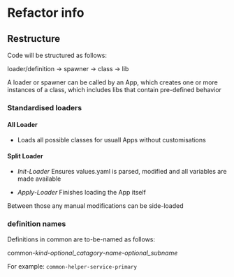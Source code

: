 # Refactor info

## Restructure

Code will be structured as follows:

loader/definition -> spawner -> class -> lib

A loader or spawner can be called by an App, which creates one or more instances of a class, which includes libs that contain pre-defined behavior

### Standardised loaders

#### All Loader

- Loads all possible classes for usuall Apps without customisations


#### Split Loader

- *Init-Loader* Ensures values.yaml is parsed, modified and all variables are made available

- *Apply-Loader* Finishes loading the App itself

Between those any manual modifications can be side-loaded


### definition names

Definitions in common are to-be-named as follows:

common-*kind*-*optional_catagory*-*name*-*optional_subname*

For example:
`common-helper-service-primary`
